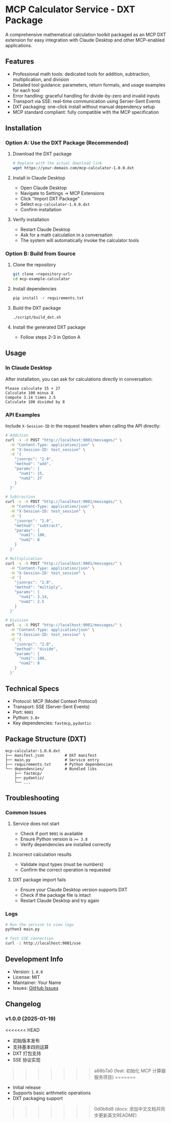 # MCP Calculator Service - DXT Package

A comprehensive mathematical calculation toolkit packaged as an MCP DXT extension for easy integration with Claude Desktop and other MCP-enabled applications.

## Features

- Professional math tools: dedicated tools for addition, subtraction, multiplication, and division
- Detailed tool guidance: parameters, return formats, and usage examples for each tool
- Error handling: graceful handling for divide-by-zero and invalid inputs
- Transport via SSE: real-time communication using Server-Sent Events
- DXT packaging: one-click install without manual dependency setup
- MCP standard compliant: fully compatible with the MCP specification

## Installation

### Option A: Use the DXT Package (Recommended)

1. Download the DXT package
   ```bash
   # Replace with the actual download link
   wget https://your-domain.com/mcp-calculator-1.0.0.dxt
   ```

2. Install in Claude Desktop
   - Open Claude Desktop
   - Navigate to Settings → MCP Extensions
   - Click "Import DXT Package"
   - Select `mcp-calculator-1.0.0.dxt`
   - Confirm installation

3. Verify installation
   - Restart Claude Desktop
   - Ask for a math calculation in a conversation
   - The system will automatically invoke the calculator tools

### Option B: Build from Source

1. Clone the repository
   ```bash
   git clone <repository-url>
   cd mcp-example-calculator
   ```

2. Install dependencies
   ```bash
   pip install -r requirements.txt
   ```

3. Build the DXT package
   ```bash
   ./script/build_dxt.sh
   ```

4. Install the generated DXT package
   - Follow steps 2–3 in Option A

## Usage

### In Claude Desktop

After installation, you can ask for calculations directly in conversation:

```
Please calculate 15 + 27
Calculate 100 minus 8
Compute 3.14 times 2.5
Calculate 100 divided by 8
```

### API Examples

Include `X-Session-ID` in the request headers when calling the API directly:

```bash
# Addition
curl -s -X POST "http://localhost:9001/messages/" \
  -H "Content-Type: application/json" \
  -H "X-Session-ID: test_session" \
  -d '{
    "jsonrpc": "2.0",
    "method": "add",
    "params": {
      "num1": 15,
      "num2": 27
    }
  }'

# Subtraction
curl -s -X POST "http://localhost:9001/messages/" \
  -H "Content-Type: application/json" \
  -H "X-Session-ID: test_session" \
  -d '{
    "jsonrpc": "2.0",
    "method": "subtract",
    "params": {
      "num1": 100,
      "num2": 8
    }
  }'

# Multiplication
curl -s -X POST "http://localhost:9001/messages/" \
  -H "Content-Type: application/json" \
  -H "X-Session-ID: test_session" \
  -d '{
    "jsonrpc": "2.0",
    "method": "multiply",
    "params": {
      "num1": 3.14,
      "num2": 2.5
    }
  }'

# Division
curl -s -X POST "http://localhost:9001/messages/" \
  -H "Content-Type: application/json" \
  -H "X-Session-ID: test_session" \
  -d '{
    "jsonrpc": "2.0",
    "method": "divide",
    "params": {
      "num1": 100,
      "num2": 8
    }
  }'
```

## Technical Specs

- Protocol: MCP (Model Context Protocol)
- Transport: SSE (Server-Sent Events)
- Port: `9001`
- Python: `3.8+`
- Key dependencies: `fastmcp`, `pydantic`

## Package Structure (DXT)

```
mcp-calculator-1.0.0.dxt
├── manifest.json         # DXT manifest
├── main.py               # Service entry
├── requirements.txt      # Python dependencies
└── dependencies/         # Bundled libs
    ├── fastmcp/
    ├── pydantic/
    └── ...
```

## Troubleshooting

### Common Issues

1. Service does not start
   - Check if port `9001` is available
   - Ensure Python version is `>= 3.8`
   - Verify dependencies are installed correctly

2. Incorrect calculation results
   - Validate input types (must be numbers)
   - Confirm the correct operation is requested

3. DXT package import fails
   - Ensure your Claude Desktop version supports DXT
   - Check if the package file is intact
   - Restart Claude Desktop and try again

### Logs

```bash
# Run the service to view logs
python3 main.py

# Test SSE connection
curl -i http://localhost:9001/sse
```

## Development Info

- Version: `1.0.0`
- License: MIT
- Maintainer: Your Name
- Issues: [GitHub Issues](https://github.com/your-repo/issues)

## Changelog

### v1.0.0 (2025-01-19)
<<<<<<< HEAD
- 初始版本发布
- 支持基本四则运算
- DXT 打包支持
- SSE 协议实现
>>>>>>> a68b7a0 (feat: 初始化 MCP 计算器服务项目)
=======
- Initial release
- Supports basic arithmetic operations
- DXT packaging support
>>>>>>> 0d0b6d8 (docs: 添加中文文档并同步更新英文README)
